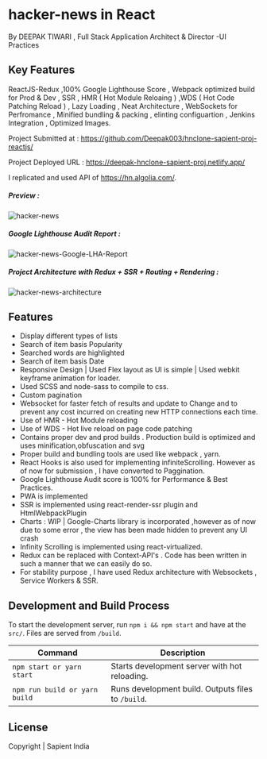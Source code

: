 # hacker-news in React
By DEEPAK TIWARI , Full Stack Application Architect & Director -UI Practices

## Key Features 
ReactJS-Redux ,100% Google Lighthouse Score , Webpack optimized build for Prod & Dev , SSR , HMR ( Hot Module Reloaing ) ,WDS ( Hot Code Patching Reload ) , Lazy Loading , Neat Architecture , WebSockets for Perfromance , Minified bundling & packing , elinting configuartion , Jenkins Integration , Optimized Images.

Project Submitted at : https://github.com/Deepak003/hnclone-sapient-proj-reactjs/

Project Deployed URL : https://deepak-hnclone-sapient-proj.netlify.app/

I replicated and used API of https://hn.algolia.com/.

##### Preview :
![hacker-news](https://github.com/Deepak003/hnclone-sapient-proj-reactjs/blob/master/hacker-news-screenshot-news.png)

##### Google Lighthouse Audit Report :
![hacker-news-Google-LHA-Report](https://github.com/Deepak003/hnclone-sapient-proj-reactjs/blob/master/hnclone-prog-LHA-Report.PNG)

##### Project Architecture with Redux + SSR + Routing + Rendering :
![hacker-news-architecture](https://github.com/Deepak003/hnclone-sapient-proj-reactjs/blob/master/arch-overview.png)

## Features

* Display different types of lists
* Search of item basis Popularity
* Searched words are highlighted
* Search of item basis Date
* Responsive Design | Used Flex layout as UI is simple | Used webkit keyframe animation for loader.
* Used SCSS and node-sass to compile to css.
* Custom pagination
* Websocket for faster fetch of results and update to Change and to prevent any cost incurred on creating new HTTP connections each time.
* Use of HMR - Hot Module reloading
* Use of WDS - Hot live reload on page code patching
* Contains proper dev and prod builds . Production build is optimized and uses minification,obfuscation and svg
* Proper build and bundling tools are used like webpack , yarn.
* React Hooks is also used for implementing infiniteScrolling. However as of now for submission , I have converted to Paggination.
* Google Lighthouse Audit score is 100% for Performance & Best Practices.
* PWA is implemented
* SSR is implemented using react-render-ssr plugin and HtmlWebpackPlugin
* Charts : WIP | Google-Charts library is incorporated ,however as of now due to some error , the view has been made hidden to prevent any UI crash
* Infinity Scrolling is implemented using react-virtualized.
* Redux can be replaced with Context-API's . Code has been written in such a manner that we can easily do so.
* For stability purpose , I have used Redux architecture with Websockets , Service Workers & SSR.

## Development and Build Process

To start the development server, run `npm i && npm start` and have at the `src/`. Files are served from `/build`.

| Command | Description |
| ------- | ----------- |
| `npm start or yarn start` | Starts development server with hot reloading. |
| `npm run build or yarn build` | Runs development build. Outputs files to `/build`. |

## License

Copyright | Sapient India
